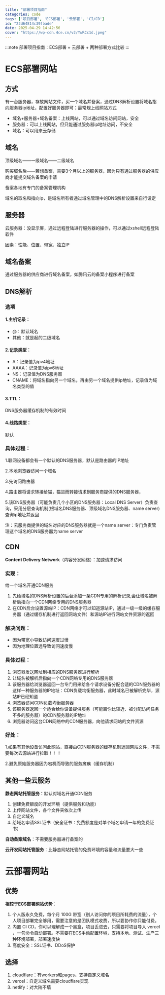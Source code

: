 ```yaml
---
title: "部署项目指南"
categories: code
tags: ['项目部署', 'ECS部署', '云部署', 'CI/CD']
id: "22d64814c39fbade"
date: 2025-04-29 14:42:56
cover: "https://wp-cdn.4ce.cn/v2/YwRCc1d.jpeg"
---
```


:::note
部署项目指南：ECS部署 + 云部署 + 两种部署方式比较
:::

# ECS部署网站

## 方式

有一台服务器，存放网站文件，买一个域名并备案，通过DNS解析设置将域名指向服务器ip地址，配置好服务器即可：最常规上线网站方式

- 域名+服务器+域名备案：上线网站，可以通过域名访问网站，安全
- 服务器：可以上线网站，但只能通过服务器ip地址访问，不安全
- 域名：可以用来云存储

## 域名

顶级域名——一级域名——二级域名

购买域名后——若想备案，需要3个月以上的服务器，因为只有通过服务器的供应商才能提交域名备案的申请

备案各地有专门的备案管理机构

域名的取名和指向ip，是域名所有者通过域名管理中的DNS解析设置来自行设定

## 服务器

云服务器：没显示屏，通过远程登陆进行服务器的操作，可以通过xshell远程登陆软件

因素：性能、位置、带宽、独立IP

## 域名备案

通过服务器的供应商进行域名备案，如腾讯云的备案小程序进行备案

## DNS解析

### 选项

#### 1.主机记录：

- @：默认域名
- 其他：就是起的二级域名

#### 2.记录类型：

- A：记录值为ipv4地址
- AAAA：记录值为ipv6地址
- NS：记录值为DNS服务器
- CNAME：将域名指向另一个域名，再由另一个域名提供ip地址，记录值为域名类型的值

#### 3.TTL：

DNS服务器缓存机制的有效时间

#### 4.线路类型：

默认

### 具体过程：

1.联网设备都会有一个默认的DNS服务器，默认是路由器的IP地址

2.本地浏览器访问一个域名

3.先访问路由器

4.路由器将请求转接给猫，猫进而转接请求到服务商提供的DNS服务器，

5.该DNS服务器（可能负责几个小区的DNS服务器：Local DNS Server）负责查询，采用分层查询机制(根域名DNS服务器、顶级域名DNS服务器、name server)查询ip地址并返回

注：云服务商提供的域名对应的DNS服务器就是一个name server：专门负责管理这个域名的DNS服务器为name server

## CDN

**Content Delivery Network**（内容分发网络）：加速请求访问

### 实现：

给一个域名开通CDN服务

1. 先给域名的DNS解析设置的后台添加一条CDN专用的解析记录,会让域名被解析后指向一个CDN网络专用的DNS服务器
2. 在CDN后台设置源站IP：CDN网络才可以知道源站IP，通过一级一级的缓存服务器（通过缓存机制进行返回网站文件）和源站IP进行网站文件资源的返回

### 解决问题：

- 因为带宽小导致访问速度过慢
- 因为地理位置远导致访问速度慢

### 具体过程：

1. 浏览器发送网址到相应的DNS服务器进行解析
2. 让域名被解析后指向一个CDN网络专用的DNS服务器
3. 该服务器给浏览器返回一台专门用来给各个请求设备分配合适的CDN服务器的这样一种服务器的IP地址：CDN负载均衡服务器，此时域名已被解析完毕，源站IP已经知道
4. 浏览器访问CDN负载均衡服务器
5. 该服务器返回一个适合给你设备提供服务（可能离你比较近、被分配访问任务不多的服务器）的CDN服务器的IP地址
6. 浏览器访问这台CDN网络中的CDN服务器，向他请求网站的文件资源

### 好处：

1.如果有其他设备访问此网站，直接由CDN服务器的缓存机制返回网站文件，不需要每次去源站进行拉取！！！

2.避免原始服务器因为宕机而导致的服务瘫痪（缓存机制）

## 其他一些云服务

**静态网站托管服务**：默认对域名开通CDN服务

1. 创建免费额度的开发环境（提供服务和功能）
2. 上传网站文件，各个文件夹依次上传
3. 自定义域名
4. 给域名申请SSL证书（安全证书：免费额度是对单个域名申请一年的免费证书）

**自动备案域名**：不需要服务器进行备案的

**云开发网站托管服务**：比静态网站托管的免费环境的容量和流量要大一些

# 云部署网站

## 优势

**相较于ECS部署网站优势**：

1. 个人版永久免费，每个月 100G 带宽（别人访问你的项目所耗费的流量），个人项目部署完全够用，需要注意的是团队模式收费，所以要协作你只能付费。
2. 内置 CI CD，你可以理解成一个黑盒，项目丢进去，只需要将项目导入 vercel ，一句命令自动部署。不需要在ECS手动配置环境，支持本地、测试、生产三种环境部署，部署速度快
3. 高度安全：SSL证书、DDoS保护

## 选择

1. cloudflare：有workers和pages，支持自定义域名
2. vercel：自定义域名需要cloudflare实现
3. netlify：对大陆不墙